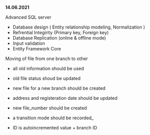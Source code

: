 **14.06.2021**

Advanced SQL server 
 - Database design ( Entity relationship modeling, Normalization )
 - Refrential Integirity (Primary key, Foreign key)
 - Database Replication (online & offline mode) 
 - Input validation
 - Entity Framework Core


Moving of file from one branch to other
- all old information should be used
- old file status shoud be updated
- new file for a new branch should be created
- address and registeration date should be updated
- new file_number should be created
- a transition mode should be recorded_

- ID is autoincremented value + branch ID